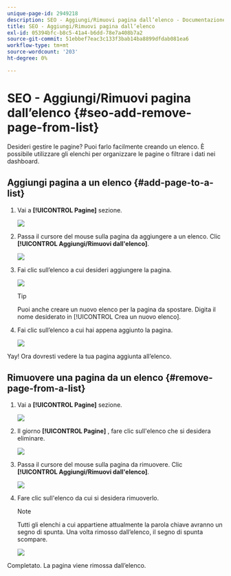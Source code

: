 ```yaml
---
unique-page-id: 2949218
description: SEO - Aggiungi/Rimuovi pagina dall’elenco - Documentazione di Marketo - Documentazione del prodotto
title: SEO - Aggiungi/Rimuovi pagina dall’elenco
exl-id: 05394bfc-b8c5-41a4-b6dd-78e7a408b7a2
source-git-commit: 51ebbef7eac3c133f3bab14ba8899dfdab081ea6
workflow-type: tm+mt
source-wordcount: '203'
ht-degree: 0%

---
```


# SEO - Aggiungi/Rimuovi pagina dall’elenco {#seo-add-remove-page-from-list}

Desideri gestire le pagine? Puoi farlo facilmente creando un elenco. È possibile utilizzare gli elenchi per organizzare le pagine o filtrare i dati nei dashboard.

## Aggiungi pagina a un elenco {#add-page-to-a-list}

1. Vai a **[!UICONTROL Pagine]** sezione.

   ![](assets/image2014-9-18-13-3a2-3a49.png)

1. Passa il cursore del mouse sulla pagina da aggiungere a un elenco. Clic **[!UICONTROL Aggiungi/Rimuovi dall&#39;elenco]**.

   ![](assets/image2014-9-18-13-3a2-3a53.png)

1. Fai clic sull’elenco a cui desideri aggiungere la pagina.

   ![](assets/image2014-9-18-13-3a3-3a13.png)

   >[!TIP]
   >
   >Puoi anche creare un nuovo elenco per la pagina da spostare. Digita il nome desiderato in [!UICONTROL Crea un nuovo elenco].

1. Fai clic sull’elenco a cui hai appena aggiunto la pagina.

   ![](assets/image2014-9-18-13-3a3-3a40.png)

Yay! Ora dovresti vedere la tua pagina aggiunta all’elenco.

## Rimuovere una pagina da un elenco {#remove-page-from-a-list}

1. Vai a **[!UICONTROL Pagine]** sezione.

   ![](assets/image2014-9-18-13-3a3-3a45.png)

1. Il giorno **[!UICONTROL Pagine]** , fare clic sull&#39;elenco che si desidera eliminare.

   ![](assets/image2014-9-18-13-3a3-3a59.png)

1. Passa il cursore del mouse sulla pagina da rimuovere. Clic **[!UICONTROL Aggiungi/Rimuovi dall&#39;elenco]**.

   ![](assets/image2014-9-18-13-3a4-3a3.png)

1. Fare clic sull&#39;elenco da cui si desidera rimuoverlo.

   >[!NOTE]
   >
   >Tutti gli elenchi a cui appartiene attualmente la parola chiave avranno un segno di spunta. Una volta rimosso dall’elenco, il segno di spunta scompare.

   ![](assets/image2014-9-18-13-3a5-3a40.png)

Completato. La pagina viene rimossa dall’elenco.
